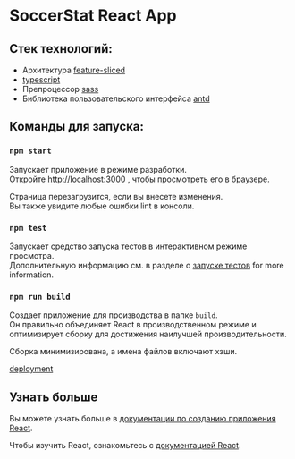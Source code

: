 # SoccerStat React App

## Cтек технологий:
- Архитектура [feature-sliced](https://feature-sliced.design/)
- [typescript](https://www.typescriptlang.org/docs/handbook/react.html)
- Препроцессор [sass](https://sass-lang.com/documentation)
- Библиотека пользовательского интерфейса [antd](https://ant.design/docs/react/introduce)

## Команды для запуска:

### `npm start`

Запускает приложение в режиме разработки.\
Откройте [http://localhost:3000](http://localhost:3000) , чтобы просмотреть его в браузере.

Страница перезагрузится, если вы внесете изменения.\
Вы также увидите любые ошибки lint в консоли.

### `npm test`

Запускает средство запуска тестов в интерактивном режиме просмотра.\
Дополнительную информацию см. в разделе о [запуске тестов](https://facebook.github.io/create-react-app/docs/running-tests) for more information.

### `npm run build`

Создает приложение для производства в папке `build`.\
Он правильно объединяет React в производственном режиме и оптимизирует сборку для достижения наилучшей производительности.

Сборка минимизирована, а имена файлов включают хэши.

[deployment](https://facebook.github.io/create-react-app/docs/deployment)

## Узнать больше

Вы можете узнать больше в [документации по созданию приложения React](https://facebook.github.io/create-react-app/docs/getting-started).

Чтобы изучить React, ознакомьтесь с [документацией React](https://reactjs.org/).
